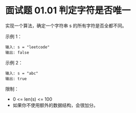 # 面试题 01.01 判定字符是否唯一  
实现一个算法，确定一个字符串 s 的所有字符是否全都不同。

示例 1：
````
输入: s = "leetcode"
输出: false 
````
示例 2：
````
输入: s = "abc"
输出: true
````
限制：
- 0 <= len(s) <= 100
- 如果你不使用额外的数据结构，会很加分。
